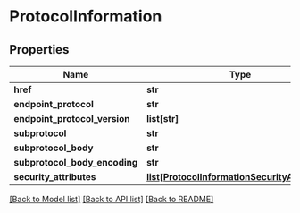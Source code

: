 # ProtocolInformation

## Properties
Name | Type | Description | Notes
------------ | ------------- | ------------- | -------------
**href** | **str** |  | 
**endpoint_protocol** | **str** |  | [optional] 
**endpoint_protocol_version** | **list[str]** |  | [optional] 
**subprotocol** | **str** |  | [optional] 
**subprotocol_body** | **str** |  | [optional] 
**subprotocol_body_encoding** | **str** |  | [optional] 
**security_attributes** | [**list[ProtocolInformationSecurityAttributes]**](ProtocolInformationSecurityAttributes.md) |  | [optional] 

[[Back to Model list]](../README.md#documentation-for-models) [[Back to API list]](../README.md#documentation-for-api-endpoints) [[Back to README]](../README.md)

